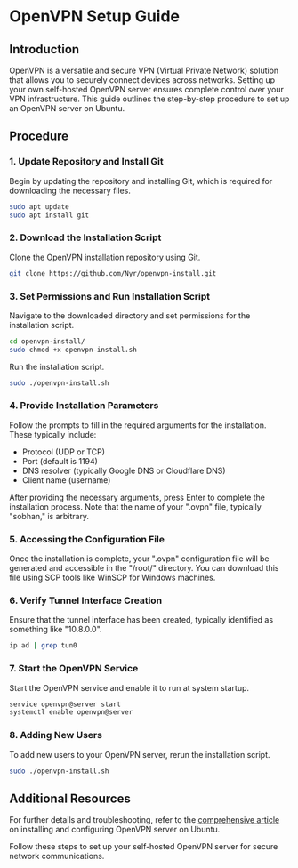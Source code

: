 # OpenVPN Setup Guide

## Introduction

OpenVPN is a versatile and secure VPN (Virtual Private Network) solution that allows you to securely connect devices across networks. Setting up your own self-hosted OpenVPN server ensures complete control over your VPN infrastructure. This guide outlines the step-by-step procedure to set up an OpenVPN server on Ubuntu.

## Procedure

### 1. Update Repository and Install Git

Begin by updating the repository and installing Git, which is required for downloading the necessary files.

```bash
sudo apt update
sudo apt install git
```

### 2. Download the Installation Script

Clone the OpenVPN installation repository using Git.

```bash
git clone https://github.com/Nyr/openvpn-install.git
```

### 3. Set Permissions and Run Installation Script

Navigate to the downloaded directory and set permissions for the installation script.

```bash
cd openvpn-install/
sudo chmod +x openvpn-install.sh
```

Run the installation script.

```bash
sudo ./openvpn-install.sh
```

### 4. Provide Installation Parameters

Follow the prompts to fill in the required arguments for the installation. These typically include:

- Protocol (UDP or TCP)
- Port (default is 1194)
- DNS resolver (typically Google DNS or Cloudflare DNS)
- Client name (username)

After providing the necessary arguments, press Enter to complete the installation process. Note that the name of your ".ovpn" file, typically "sobhan," is arbitrary.

### 5. Accessing the Configuration File

Once the installation is complete, your ".ovpn" configuration file will be generated and accessible in the "/root/" directory. You can download this file using SCP tools like WinSCP for Windows machines.

### 6. Verify Tunnel Interface Creation

Ensure that the tunnel interface has been created, typically identified as something like "10.8.0.0".

```bash
ip ad | grep tun0
```

### 7. Start the OpenVPN Service

Start the OpenVPN service and enable it to run at system startup.

```bash
service openvpn@server start
systemctl enable openvpn@server
```

### 8. Adding New Users

To add new users to your OpenVPN server, rerun the installation script.

```bash
sudo ./openvpn-install.sh
```

## Additional Resources

For further details and troubleshooting, refer to the [comprehensive article](https://computingforgeeks.com/easy-way-to-install-and-configure-openvpn-server-on-ubuntu/) on installing and configuring OpenVPN server on Ubuntu.

Follow these steps to set up your self-hosted OpenVPN server for secure network communications.
